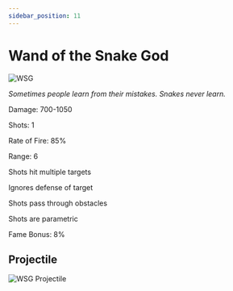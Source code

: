 ```yaml
---
sidebar_position: 11
---
```


# Wand of the Snake God

![WSG](https://vwiki.valorserver.com/api/item/picture/wand%20of%20the%20snake%20god)

<i>Sometimes people learn from their mistakes. Snakes never learn.</i>

Damage: 700-1050

Shots: 1

Rate of Fire: 85%

Range: 6

Shots hit multiple targets

Ignores defense of target

Shots pass through obstacles

Shots are parametric

Fame Bonus: 8%

## Projectile

![WSG Projectile](https://cdn.discordapp.com/attachments/953134990428868629/997619560901525515/wandofthesnakegod.gif)
